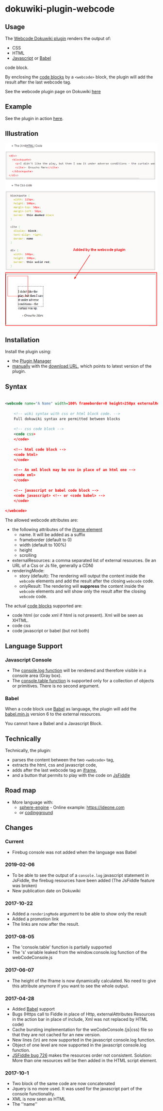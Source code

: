 # dokuwiki-plugin-webcode

## Usage

The [Webcode Dokuwiki plugin](https://www.dokuwiki.org/plugin:webcode)  renders the output of:

  * CSS
  * HTML
  * [Javascript](#javascript) or [Babel](#babel)

code block.

By enclosing the [code blocks](https://www.dokuwiki.org/wiki:syntax#code_blocks) by a `<webcode>` block, the plugin will add the result after the last webcode tag.

See the webcode plugin page on Dokuwiki [here](https://www.dokuwiki.org/plugin:webcode)

## Example

See the plugin in action [here](http://gerardnico.com/wiki/dokuwiki/webcode).

## Illustration

![The illustration](images/webcode_plugin_illustration.png "Webcode Illustration")

## Installation

Install the plugin using:

  * the [Plugin Manager](https://www.dokuwiki.org/plugin:plugin)
  * [manually](https://www.dokuwiki.org/plugin:Plugins) with the [download URL](http://github.com/gerardnico/dokuwiki-plugin-webcode/zipball/master), which points to latest version of the plugin.


## Syntax

```xml

<webcode name="A Name" width=100% frameborder=0 height=250px externalResources="//d3js.org/d3.v3.min.js,https://maxcdn.bootstrapcdn.com/bootstrap/3.3.5/css/bootstrap.min.css">

    <!-- wiki syntax with css or html block code. -->
    Full dokuwiki syntax are permitted between blocks

    <!-- css code block -->
    <code css>
    </code>

    <!-- html code block -->
    <code html>
    </code>

    <!-- An xml block may be use in place of an html one -->
    <code xml>
    </code>

    <!-- javascript or babel code block -->
    <code javascript> <!-- or <code babel> -->
    </code>

</webcode>
```

The allowed webcode attributes are:

   * the following attributes of the [iframe element](https://docs.webplatform.org/wiki/html/elements/iframe)
      * name. It will be added as a suffix
      * frameborder (default to 0)
      * width (default to 100%)
      * height
      * scrolling
   * externalResources: a comma separated list of external resources. (Ie an URL of a Css or Js file, generally a CDN)
   * renderingMode: 
      * story (default): The rendering will output the content inside the `webcode` elements and add the result after the closing `webcode` code.
      * onlyResult: The rendering will **suppress** the content inside the `webcode` elements and will show only the result after the closing `webcode` code.


The actual [code blocks](https://www.dokuwiki.org/wiki:syntax#code_blocks) supported are:

  * code html (or code xml if html is not present). Xml will be seen as XHTML.
  * code css
  * code javascript or babel (but not both)


## Language Support
### Javascript Console

  * The [console.log function](https://developer.mozilla.org/en-US/docs/Web/API/Console/log) will be rendered and therefore visible in a console area (Gray box).
  * The [console.table function](https://developer.mozilla.org/en-US/docs/Web/API/Console/table) is supported only for a collection of objects or primitives. There is no second argument.

### Babel

When a code block use [Babel](https://babeljs.io/) as language, the plugin will add the 
[babel.min.js](https://unpkg.com/babel-standalone@6/babel.min.js) version 6 to the external resources.

You cannot have a Babel and a Javascript Block.

## Technically

Technically, the plugin:

  * parses the content between the two `<webcode>` tag,
  * extracts the html, css and javascript code,
  * adds after the last webcode tag an [iframe](https://docs.webplatform.org/wiki/html/elements/iframe),
  * and a button that permits to play with the code on [JsFiddle](https://jsfiddle.net)

## Road map
  * More language with:
     * [sphere-engine](https://developer.sphere-engine.com/api/compilers) - Online example: https://ideone.com
     * or [codingground](https://www.tutorialspoint.com/codingground.htm)
  
## Changes


### Current

  * Firebug console was not added when the language was Babel
  
### 2019-02-06

  * To be able to see the output of a `console.log` javascript statement in JsFiddle, the firebug resources have been added (The JsFiddle feature was broken)
  * New publication date on Dokuwiki
   
### 2017-10-22

  * Added a `renderingMode` argument to be able to show only the result
  * Added a promotion link
  * The links are now after the result.
### 2017-08-05

  * The 'console.table' function is partially supported
  * The 's' variable leaked from the window.console.log function of the webCodeConsole.js

### 2017-06-07

  * The height of the Iframe is now dynamically calculated. No need to give this attribute anymore if you want to see the whole output.
  
### 2017-04-28

  * Added [Babel](https://babeljs.io/) support
  * Bugs (Https call to Fiddle in place of Http, externalAttributes Resources in the action bar in place of include, Xml was not replaced by HTML code)
  * Cache bursting implementation for the weCodeConsole.(js|css) file so that they are not cached for an new version.
  * New lines (\n) are now supported in the javascript console.log function.
  * Object of one level are now supported in the javascript console.log function.
  * [JSFiddle bug 726](https://github.com/jsfiddle/jsfiddle-issues/issues/726) makes the resources order not consistent. Solution: More than one resources will be then added in the HTML script element.
### 2017-10-1
  * Two block of the same code are now concatenated
  * Jquery is no more used. It was used for the javascript part of the console functionality.
  * XML is now seen as HTML
  * The ''name'' 
